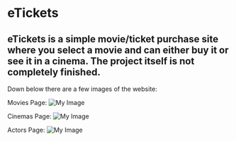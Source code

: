 # eTickets
 eTickets is a simple movie/ticket purchase site where you select a movie and can either buy it or see it in a cinema. The project itself is not completely finished.
 --
 Down below there are a few images of the website:
 
 Movies Page:
 ![My Image](https://i.imgur.com/JbIxnTI.png)

 Cinemas Page:
 ![My Image](https://i.imgur.com/0oVFbQC.png)

 Actors Page:
  ![My Image](https://i.imgur.com/QkVDJ9e.png)
 


